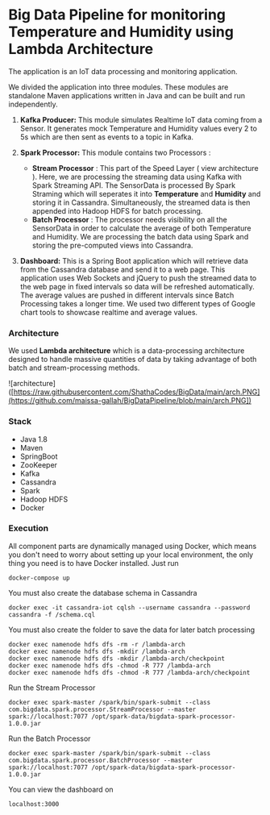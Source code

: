 # Big Data Pipeline for monitoring Temperature and Humidity using Lambda Architecture

The application is an IoT data processing and monitoring application. 

We divided the application into three modules. These modules are standalone Maven applications written in Java and can be built and run independently.

1. **Kafka Producer:** This module simulates Realtime IoT data coming from a Sensor. It generates mock Temperature and Humidity values every 2 to 5s which are then sent as events to a topic in Kafka.

2. **Spark Processor:** This module contains two Processors :
    - **Stream Processor** : This part of the Speed Layer ( view architecture ). Here, we are processing the streaming data using Kafka with Spark Streaming API. The SensorData is processed By Spark Straming which will seperates it into **Temperature** and **Humidity** and storing it in Cassandra. Simultaneously, the streamed data is then appended into Hadoop HDFS for batch processing.
    - **Batch Processor** : The processor needs visibility on all the SensorData in order to calculate the average of both Temperature and Humidity. We are processing the batch data using Spark and storing the pre-computed views into Cassandra.

3. **Dashboard:** This is a Spring Boot application which will retrieve data from the Cassandra database and send it to a web page. This application uses Web Sockets and jQuery to push the streamed data to the web page in fixed intervals so data will be refreshed automatically. The average values are pushed in different intervals since Batch Processing takes a longer time. We used two different types of Google chart tools to showcase realtime and average values.

### Architecture

We used **Lambda architecture** which is a data-processing architecture designed to handle massive quantities of data by taking advantage of both batch and stream-processing methods.

![architecture]([https://raw.githubusercontent.com/ShathaCodes/BigData/main/arch.PNG](https://github.com/maissa-gallah/BigDataPipeline/blob/main/arch.PNG])


### Stack

- Java 1.8
- Maven
- SpringBoot
- ZooKeeper
- Kafka
- Cassandra
- Spark 
- Hadoop HDFS
- Docker

### Execution

All component parts are dynamically managed using Docker, which means you don't need to worry about setting up your local environment, the only thing you need is to have Docker installed. Just run 

```
docker-compose up
```

You must also create the database schema in Cassandra

```
docker exec -it cassandra-iot cqlsh --username cassandra --password cassandra -f /schema.cql
```

You must also create the folder to save the data for later batch processing
```
docker exec namenode hdfs dfs -rm -r /lambda-arch
docker exec namenode hdfs dfs -mkdir /lambda-arch
docker exec namenode hdfs dfs -mkdir /lambda-arch/checkpoint
docker exec namenode hdfs dfs -chmod -R 777 /lambda-arch
docker exec namenode hdfs dfs -chmod -R 777 /lambda-arch/checkpoint
```

Run the Stream Processor
```
docker exec spark-master /spark/bin/spark-submit --class com.bigdata.spark.processor.StreamProcessor --master spark://localhost:7077 /opt/spark-data/bigdata-spark-processor-1.0.0.jar
```

Run the Batch Processor
```
docker exec spark-master /spark/bin/spark-submit --class com.bigdata.spark.processor.BatchProcessor --master spark://localhost:7077 /opt/spark-data/bigdata-spark-processor-1.0.0.jar
```

You can view the dashboard on
```
localhost:3000
```
